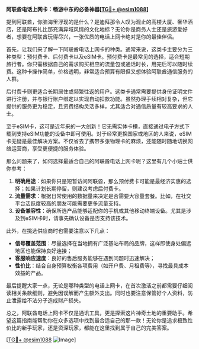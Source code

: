 **阿联酋电话上网卡：畅游中东的必备神器[[TG💪+ @esim1088](https://t.me/s/esim1088)]**

提到阿联酋，你脑海里浮现的是什么？是迪拜那令人叹为观止的高楼大厦、奢华酒店，还是阿布扎比那充满异域风情的文化地标？无论你是商务人士还是旅游爱好者，想要在阿联酋玩得尽兴，一张优质的电话上网卡绝对是你的最佳伴侣。

首先，让我们来了解一下阿联酋电话上网卡的种类。通常来说，这类卡主要分为三种类型：预付费卡、后付费卡以及eSIM卡。预付费卡是最常见的选择，适合短期旅行者。你只需根据自己的需求购买相应的流量包或通话时长，用完后可以随时续费。这种卡操作简单，价格透明，非常适合预算有限但又想体验阿联酋通信服务的人群。

后付费卡则更适合长期居住或频繁往返的用户。这类卡通常需要提供身份证明文件进行注册，并与银行账户绑定以实现自动扣款功能。虽然办理手续相对复杂，但它提供的服务更为稳定，且资费结构灵活多样，尤其适合对通信质量有较高要求的人士。

至于eSIM卡，这可是近年来的一大创新！它无需实体卡槽，直接通过电子方式下载到支持eSIM功能的设备中即可使用。对于经常更换国家或地区的人来说，eSIM卡无疑是最佳解决方案。不仅省去了携带多张物理卡的麻烦，还能随时随地切换网络运营商，享受更便捷的服务体验。

那么问题来了，如何选择最适合自己的阿联酋电话上网卡呢？这里有几个小贴士供你参考：

1. **明确用途**：如果你只是短暂访问阿联酋，那么预付费卡可能是最经济实惠的选择；如果计划长期停留，则建议考虑后付费卡。
2. **流量需求**：根据日常使用的数据量来决定是否需要大容量套餐。比如，在社交平台活跃度较高的朋友可能需要更多流量支持。
3. **设备兼容性**：确保所选产品能够适配你的手机或其他移动终端设备。尤其是涉及到eSIM卡时，请事先确认设备是否支持该技术。

此外，在挑选供应商时也需要注意以下几点：
- **信号覆盖范围**：尽量选择在当地拥有广泛基站布局的品牌，这样即使身处偏远地区也能保持良好连接；
- **客服响应速度**：良好的售后服务能够在遇到问题时迅速解决；
- **性价比**：结合自身预算权衡各项费用（如开户费、月租费等），寻找最具成本效益的产品。

最后提醒大家一点，无论是哪种类型的电话上网卡，在首次激活之前都需要仔细阅读相关条款细则，避免因误解而产生额外支出。同时也要注意保管好个人资料，防止泄露给不法分子造成财产损失。

总之，阿联酋电话上网卡不仅是通讯工具，更是探索这片神奇土地的重要助手。希望这篇指南能帮助你在众多选项中找到最合适自己的那一款！无论你是追求极致性价比的新手玩家，还是资深玩家，都能在这里找到属于自己的完美答案。

[[TG💪+ @esim1088](https://t.me/s/esim1088) ![Image](https://i.postimg.cc/4NQfJmqS/Snipaste-2025-05-13-00-14-12.png)]